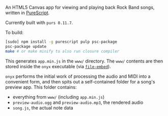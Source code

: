 An HTML5 Canvas app for viewing and playing back Rock Band songs,
written in [PureScript](http://www.purescript.org/).

Currently built with `purs 0.11.7`.

To build:

```bash
[sudo] npm install -g purescript pulp psc-package
psc-package update
make # or make minify to also run closure compiler
```

This generates `app.min.js` in the `www/` directory.
The `www/` contents are then stored inside the `onyx` executable
(via [`file-embed`](https://hackage.haskell.org/package/file-embed)).

`onyx` performs the initial work of processing the audio and MIDI into a convenient form,
and then spits out a self-contained folder for a song's preview app.
This folder contains:

* everything from `www/` (including `app.min.js`)
* `preview-audio.ogg` and `preview-audio.mp3`, the rendered audio
* `song.js`, the actual note data
